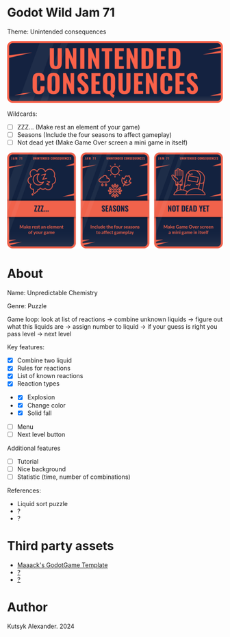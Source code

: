 # Godot Wild Jam 71

Theme: Unintended consequences

![Theme](theme.png)

Wildcards:

- [ ] ZZZ... (Make rest an element of your game)
- [ ] Seasons (Include the four seasons to affect gameplay)
- [ ] Not dead yet (Make Game Over screen a mini game in itself)

![Wildcards](wildcards.png)

# About

Name: Unpredictable Chemistry

Genre: Puzzle

Game loop: look at list of reactions -> combine unknown liquids -> figure out what this liquids are -> assign number to liquid -> if your guess is right you pass level -> next level

Key features:
- [x] Combine two liquid
- [x] Rules for reactions
- [x] List of known reactions
- [x] Reaction types
- - [x] Explosion
- - [x] Change color
- - [x] Solid fall
- [ ] Menu
- [ ] Next level button

Additional features
- [ ] Tutorial
- [ ] Nice background
- [ ] Statistic (time, number of combinations)

References:
- Liquid sort puzzle
- ?
- ?

# Third party assets

- [Maaack's GodotGame Template](https://github.com/Maaack/Godot-Game-Template/blob/main-gwj/README.md)
- [?]()
- [?]()

# Author

Kutsyk Alexander. 2024